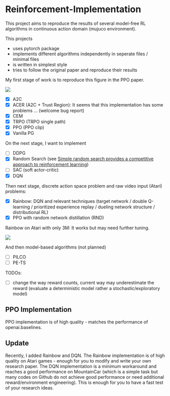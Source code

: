 # Reinforcement-Implementation

This project aims to reproduce the results of several model-free RL algorithms in continuous action domain (mujuco environment).

This projects
* uses pytorch package
* implements different algorithms independently in seperate files / minimal files
* is written in simplest style
* tries to follow the original paper and reproduce their results

My first stage of work is to reproduce this figure in the PPO paper.

![](docs/ppo_experiments.png)

- [x] A2C
- [x] ACER (A2C + Trust Region): It seems that this implementation has some problems ... (welcome bug report) 
- [X] CEM
- [x] TRPO (TRPO single path)
- [x] PPO (PPO clip)
- [x] Vanilla PG

On the next stage, I want to implement

- [ ] DDPG
- [X] Random Search (see [Simple random search provides a competitive approach to reinforcement learning](https://arxiv.org/pdf/1803.07055.pdf))
- [ ] SAC (soft actor-critic)
- [X] DQN 

Then next stage, discrete action space problem and raw video input (Atari) problems:

- [X] Rainbow: DQN and relevant techniques (target network / double Q-learning / prioritized experience replay / dueling network structure / distributional RL)
- [X] PPO with random network distillation (RND)

Rainbow on Atari with only 3M: It works but may need further tuning.

![](docs/ppo_experiments.png)

And then model-based algorithms (not planned)

- [ ] PILCO
- [ ] PE-TS

TODOs:
- [ ] change the way reward counts, current way may underestimate the reward (evaluate a deterministic model rather a stochastic/exploratory model)

## PPO Implementation

PPO implementation is of high quality - matches the performance of openai.baselines. 

## Update

Recently, I added Rainbow and DQN. The Rainbow implementation is of high quality on Atari games - enough for you to modify and write your own research paper. The DQN implementation is a minimum workaround and reaches a good performance on MountainCar (which is a simple task but many codes on Github do not achieve good performance or need additional reward/environment engineering). This is enough for you to have a fast test of your research ideas.
